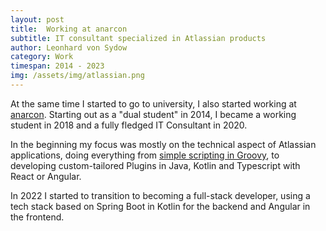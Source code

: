 ```yaml
---
layout: post
title:  Working at anarcon
subtitle: IT consultant specialized in Atlassian products
author: Leonhard von Sydow
category: Work
timespan: 2014 - 2023
img: /assets/img/atlassian.png
---
```


At the same time I started to go to university, I also started working at [anarcon](https://anarcon.org). Starting out as a "dual student" in 2014, I became a working student in 2018 and a fully fledged IT Consultant in 2020. 

In the beginning my focus was mostly on the technical aspect of Atlassian applications, doing everything from [simple scripting in Groovy](https://scriptrunner.adaptavist.com/latest/jira/intro-to-groovy.html), to developing custom-tailored Plugins in Java, Kotlin and Typescript with React or Angular.

In 2022 I started to transition to becoming a full-stack developer, using a tech stack based on Spring Boot in Kotlin for the backend and Angular in the frontend.  

